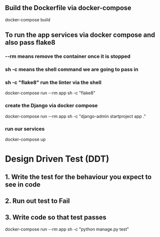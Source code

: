 ## Build the Dockerfile via docker-compose

docker-compose build

## To run the app services via docker compose and also pass flake8

### --rm means remove the container once it is stopped

### sh -c means the shell command we are going to pass in

### sh -c "flake8" run the linter via the shell

docker-compose run --rm app sh -c "flake8"

### create the Django via docker compose

docker-compose run --rm app sh -c "django-admin startproject app ."

### run our services

docker-compose up

# Design Driven Test (DDT)

## 1. Write the test for the behaviour you expect to see in code

## 2. Run out test to Fail

## 3. Write code so that test passes

docker-compose run --rm app sh -c "python manage.py test"
